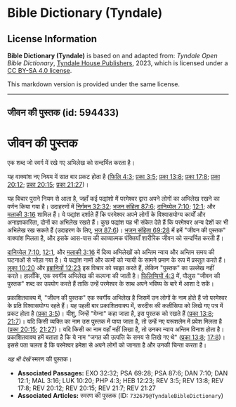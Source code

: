 # Bible Dictionary (Tyndale)

## License Information

**Bible Dictionary (Tyndale)** is based on and adapted from: _Tyndale Open Bible Dictionary_, [Tyndale House Publishers](https://tyndaleopenresources.com/), 2023, which is licensed under a [CC BY-SA 4.0 license](https://creativecommons.org/licenses/by-sa/4.0/legalcode.en).

This markdown version is provided under the same license.



--------------------------------

## जीवन की पुस्तक (id: 594433)

जीवन की पुस्तक
==============

एक शब्द जो स्वर्ग में रखे गए अभिलेख को सन्दर्भित करता है।

यह वाक्यांश नए नियम में सात बार प्रकट होता है ([फिलि 4:3](https://ref.ly/Phil4:3); [प्रका 3:5](https://ref.ly/Rev3:5); [प्रका 13:8](https://ref.ly/Rev13:8); [प्रका 17:8](https://ref.ly/Rev17:8); [प्रका 20:12](https://ref.ly/Rev20:12,Rev20:15); [प्रका 20:15](https://ref.ly/Rev20:12,Rev20:15); [प्रका 21:27](https://ref.ly/Rev21:27))।

यह विचार पुराने नियम से आता है, जहाँ कई पद्यांशो में परमेश्वर द्वारा अपने लोगों का अभिलेख रखने का वर्णन किया गया है। उदाहरणों में [निर्गमन 32:32](https://ref.ly/Exod32:32); [भजन संहिता 87:6](https://ref.ly/Ps87:6); [दानिय्येल 7:10](https://ref.ly/Dan7:10); [12:1](https://ref.ly/Dan12:1); और [मलाकी 3:16](https://ref.ly/Mal3:16) शामिल हैं। ये पद्यांश दर्शाते हैं कि परमेश्वर अपने लोगों के विश्वासयोग्य कार्यों और अनाज्ञाकारिता, दोनों का अभिलेख रखते हैं। कुछ पद्यांश यह भी संकेत देते हैं कि परमेश्वर अन्य देशों का भी अभिलेख रख सकते हैं (उदाहरण के लिए, [भज 87:6](https://ref.ly/Ps87:6))। [भजन संहिता 69:28](https://ref.ly/Ps69:28) में हमें "जीवन की पुस्तक" वाक्यांश मिलता है, और इसके आस\-पास की काव्यात्मक पंक्तियाँ शारीरिक जीवन को सन्दर्भित करती हैं।

[दानिय्येल 7:10](https://ref.ly/Dan7:10), [12:1](https://ref.ly/Dan12:1), और [मलाकी 3:16](https://ref.ly/Mal3:16) में दिव्य अभिलेखों को अन्तिम न्याय और अन्तिम समय की घटनाओं से जोड़ा गया है। ये पद्यांश नामों और कामों को न्यायी के सामने प्रमाण के रूप में प्रस्तुत करते हैं। [लूका 10:20](https://ref.ly/Luke10:20) और [इब्रानियों 12:23](https://ref.ly/Heb12:23) इस विचार को साझा करते हैं, लेकिन "पुस्तक" का उल्लेख नहीं करते। हालाँकि, एक स्वर्गीय अभिलेख की कल्पना की जाती है। [फिलिप्पियों 4:3](https://ref.ly/Phil4:3) में, पौलुस "जीवन की पुस्तक" शब्द का उपयोग करते हैं ताकि उन्हें परमेश्वर के साथ अपने भविष्य के बारे में आशा दे सकें।

प्रकाशितवाक्य में, "जीवन की पुस्तक" एक स्वर्गीय अभिलेख है जिसमें उन लोगों के नाम होते हैं जो परमेश्वर के प्रति विश्वासयोग्य रहते हैं। यह पहली बार प्रकाशितवाक्य में, सरदीस की कलीसिया को लिखे गए पत्र में प्रकट होता है ([प्रका 3:5](https://ref.ly/Rev3:5))। यीशु, जिन्हें "मेम्ना" कहा जाता है, इस पुस्तक को रखते हैं ([प्रका 13:8](https://ref.ly/Rev13:8); [21:7](https://ref.ly/Rev21:7))। यदि किसी व्यक्ति का नाम उस पुस्तक में पाया जाता है, तो उन्हें नए यरूशलेम में प्रवेश मिलता है ([प्रका 20:15](https://ref.ly/Rev20:15); [21:27](https://ref.ly/Rev21:27))। यदि किसी का नाम वहाँ नहीं लिखा है, तो उनका न्याय अन्तिम विनाश होता है। प्रकाशितवाक्य हमें बताता है कि ये नाम "जगत की उत्पत्ति के समय से लिखे गए थे" ([प्रका 13:8](https://ref.ly/Rev13:8); [17:8](https://ref.ly/Rev17:8))। इससे पता चलता है कि परमेश्‍वर हमेशा से अपने लोगों को जानता है और उनकी चिन्ता करता है।

*यह भी देखें* स्मरण की पुस्तक।

* **Associated Passages:** EXO 32:32; PSA 69:28; PSA 87:6; DAN 7:10; DAN 12:1; MAL 3:16; LUK 10:20; PHP 4:3; HEB 12:23; REV 3:5; REV 13:8; REV 17:8; REV 20:12; REV 20:15; REV 21:7; REV 21:27
* **Associated Articles:** स्मरण की पुस्तक (ID: `732679@TyndaleBibleDictionary`)

